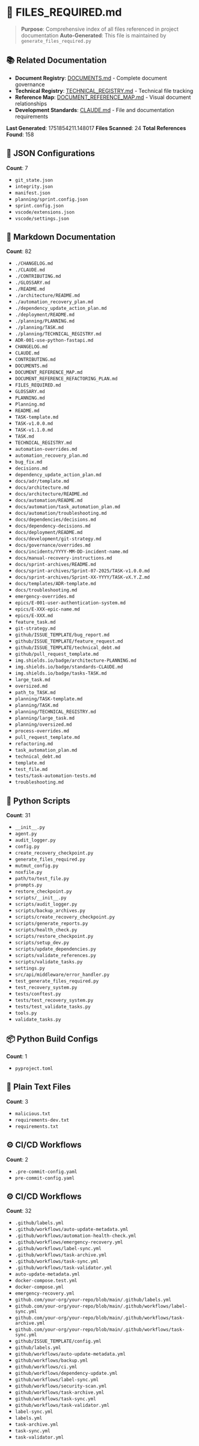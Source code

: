 # 📁 FILES_REQUIRED.md

> **Purpose**: Comprehensive index of all files referenced in project documentation
> **Auto-Generated**: This file is maintained by `generate_files_required.py`

## 📚 Related Documentation
- **Document Registry**: [DOCUMENTS.md](./planning/DOCUMENTS.md) - Complete document governance
- **Technical Registry**: [TECHNICAL_REGISTRY.md](./planning/TECHNICAL_REGISTRY.md) - Technical file tracking
- **Reference Map**: [DOCUMENT_REFERENCE_MAP.md](./DOCUMENT_REFERENCE_MAP.md) - Visual document relationships
- **Development Standards**: [CLAUDE.md](./CLAUDE.md) - File and documentation requirements

**Last Generated**: 1751854211.148017
**Files Scanned**: 24
**Total References Found**: 158

## 🧩 JSON Configurations

**Count**: 7

- `git_state.json`
- `integrity.json`
- `manifest.json`
- `planning/sprint.config.json`
- `sprint.config.json`
- `vscode/extensions.json`
- `vscode/settings.json`

## 📄 Markdown Documentation

**Count**: 82

- `./CHANGELOG.md`
- `./CLAUDE.md`
- `./CONTRIBUTING.md`
- `./GLOSSARY.md`
- `./README.md`
- `./architecture/README.md`
- `./automation_recovery_plan.md`
- `./dependency_update_action_plan.md`
- `./deployment/README.md`
- `./planning/PLANNING.md`
- `./planning/TASK.md`
- `./planning/TECHNICAL_REGISTRY.md`
- `ADR-001-use-python-fastapi.md`
- `CHANGELOG.md`
- `CLAUDE.md`
- `CONTRIBUTING.md`
- `DOCUMENTS.md`
- `DOCUMENT_REFERENCE_MAP.md`
- `DOCUMENT_REFERENCE_REFACTORING_PLAN.md`
- `FILES_REQUIRED.md`
- `GLOSSARY.md`
- `PLANNING.md`
- `Planning.md`
- `README.md`
- `TASK-template.md`
- `TASK-v1.0.0.md`
- `TASK-v1.1.0.md`
- `TASK.md`
- `TECHNICAL_REGISTRY.md`
- `automation-overrides.md`
- `automation_recovery_plan.md`
- `bug_fix.md`
- `decisions.md`
- `dependency_update_action_plan.md`
- `docs/adr/template.md`
- `docs/architecture.md`
- `docs/architecture/README.md`
- `docs/automation/README.md`
- `docs/automation/task_automation_plan.md`
- `docs/automation/troubleshooting.md`
- `docs/dependencies/decisions.md`
- `docs/dependency-decisions.md`
- `docs/deployment/README.md`
- `docs/development/git-strategy.md`
- `docs/governance/overrides.md`
- `docs/incidents/YYYY-MM-DD-incident-name.md`
- `docs/manual-recovery-instructions.md`
- `docs/sprint-archives/README.md`
- `docs/sprint-archives/Sprint-07-2025/TASK-v1.0.0.md`
- `docs/sprint-archives/Sprint-XX-YYYY/TASK-vX.Y.Z.md`
- `docs/templates/ADR-template.md`
- `docs/troubleshooting.md`
- `emergency-overrides.md`
- `epics/E-001-user-authentication-system.md`
- `epics/E-XXX-epic-name.md`
- `epics/E-XXX.md`
- `feature_task.md`
- `git-strategy.md`
- `github/ISSUE_TEMPLATE/bug_report.md`
- `github/ISSUE_TEMPLATE/feature_request.md`
- `github/ISSUE_TEMPLATE/technical_debt.md`
- `github/pull_request_template.md`
- `img.shields.io/badge/architecture-PLANNING.md`
- `img.shields.io/badge/standards-CLAUDE.md`
- `img.shields.io/badge/tasks-TASK.md`
- `large_task.md`
- `oversized.md`
- `path_to_TASK.md`
- `planning/TASK-template.md`
- `planning/TASK.md`
- `planning/TECHNICAL_REGISTRY.md`
- `planning/large_task.md`
- `planning/oversized.md`
- `process-overrides.md`
- `pull_request_template.md`
- `refactoring.md`
- `task_automation_plan.md`
- `technical_debt.md`
- `template.md`
- `test_file.md`
- `tests/task-automation-tests.md`
- `troubleshooting.md`

## 🐍 Python Scripts

**Count**: 31

- `__init__.py`
- `agent.py`
- `audit_logger.py`
- `config.py`
- `create_recovery_checkpoint.py`
- `generate_files_required.py`
- `mutmut_config.py`
- `noxfile.py`
- `path/to/test_file.py`
- `prompts.py`
- `restore_checkpoint.py`
- `scripts/__init__.py`
- `scripts/audit_logger.py`
- `scripts/backup_archives.py`
- `scripts/create_recovery_checkpoint.py`
- `scripts/generate_reports.py`
- `scripts/health_check.py`
- `scripts/restore_checkpoint.py`
- `scripts/setup_dev.py`
- `scripts/update_dependencies.py`
- `scripts/validate_references.py`
- `scripts/validate_tasks.py`
- `settings.py`
- `src/api/middleware/error_handler.py`
- `test_generate_files_required.py`
- `test_recovery_system.py`
- `tests/conftest.py`
- `tests/test_recovery_system.py`
- `tests/test_validate_tasks.py`
- `tools.py`
- `validate_tasks.py`

## 📦 Python Build Configs

**Count**: 1

- `pyproject.toml`

## 📝 Plain Text Files

**Count**: 3

- `malicious.txt`
- `requirements-dev.txt`
- `requirements.txt`

## ⚙️ CI/CD Workflows

**Count**: 2

- `.pre-commit-config.yaml`
- `pre-commit-config.yaml`

## ⚙️ CI/CD Workflows

**Count**: 32

- `.github/labels.yml`
- `.github/workflows/auto-update-metadata.yml`
- `.github/workflows/automation-health-check.yml`
- `.github/workflows/emergency-recovery.yml`
- `.github/workflows/label-sync.yml`
- `.github/workflows/task-archive.yml`
- `.github/workflows/task-sync.yml`
- `.github/workflows/task-validator.yml`
- `auto-update-metadata.yml`
- `docker-compose.test.yml`
- `docker-compose.yml`
- `emergency-recovery.yml`
- `github.com/your-org/your-repo/blob/main/.github/labels.yml`
- `github.com/your-org/your-repo/blob/main/.github/workflows/label-sync.yml`
- `github.com/your-org/your-repo/blob/main/.github/workflows/task-archive.yml`
- `github.com/your-org/your-repo/blob/main/.github/workflows/task-sync.yml`
- `github/ISSUE_TEMPLATE/config.yml`
- `github/labels.yml`
- `github/workflows/auto-update-metadata.yml`
- `github/workflows/backup.yml`
- `github/workflows/ci.yml`
- `github/workflows/dependency-update.yml`
- `github/workflows/label-sync.yml`
- `github/workflows/security-scan.yml`
- `github/workflows/task-archive.yml`
- `github/workflows/task-sync.yml`
- `github/workflows/task-validator.yml`
- `label-sync.yml`
- `labels.yml`
- `task-archive.yml`
- `task-sync.yml`
- `task-validator.yml`
